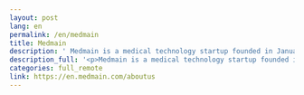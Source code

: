 ```yaml
---
layout: post
lang: en
permalink: /en/medmain
title: Medmain
description: ' Medmain is a medical technology startup founded in January 2018, specifically in telepathology and AI-driven pathological image diagnosis. '
description_full: '<p>Medmain is a medical technology startup founded in January 2018, specifically in telepathology and AI-driven pathological image diagnosis.</p>'
categories: full_remote
link: https://en.medmain.com/aboutus
---
```

